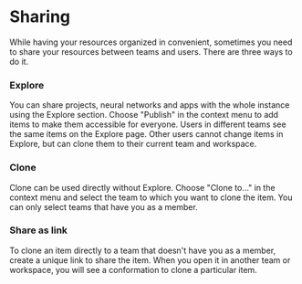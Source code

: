 # Sharing

While having your resources organized in convenient, sometimes you need to share your resources between teams and users. There are three ways to do it. 

### Explore

You can share projects, neural networks and apps with the whole instance using the Explore section. Choose "Publish" in the context menu to add items to make them accessible for everyone. Users in different teams see the same items on the Explore page. Other users cannot change items in Explore, but can clone them to their current team and workspace.

### Clone

Clone can be used directly without Explore. Choose "Clone to..." in the context menu and select the team to which you want to clone the item. You can only select teams that have you as a member.

### Share as link

To clone an item directly to a team that doesn't have you as a member, create a unique link to share the item. When you open it in another team or workspace, you will see a conformation to clone a particular item.   
